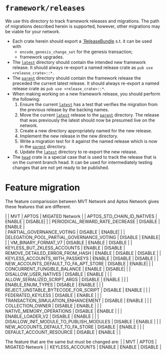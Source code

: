 # `framework/releases`
We use this directory to track framework releases and migrations. The path of migrations described herein is supported, however, other migrations may be viable for your network. 

- Each crate herein should export a [`ReleaseBundle](https://github.com/movementlabsxyz/aptos-core/blob/ac9de113a4afec6a26fe587bb92c982532f09d3a/aptos-move/framework/src/release_bundle.rs#L16) s.t. it can be used with 
    - `encode_genesis_change_set` for the genesis transaction;
    - framework upgrades.
- The [`latest`](./latest/) directory should contain the intended new framework release. It should always re-export a named release crate as `pub use <release_crate>::*`.
- The [`parent`](./parent/) directory should contain the framework release the preceded the current latest release. It should always re-export a named release crate as `pub use <release_crate>::*`.
- When making working on a new framework release, you should perform the following:
    1. Ensure the current [`latest`](./latest/) has a test that verifies the migration from the previous release by the backing names.
    2. Move the current [`latest`](./latest/) release to the [`parent`](./parent/) directory. The release that was previously the latest should now be presumed live on the network.
    3. Create a new directory appropriately named for the new release.
    4. Implement the new release in the new directory.
    5. Write a migration test for it against the named release which is now in the [`parent`](./parent/) directory.
    6. Update the [`latest`](./latest/) directory to re-export the new release.
- The [`head`](./head/) crate is a special case that is used to track the release that is on the current branch head. It can be used for intermediately testing changes that are not yet ready to be published.

# Feature migration

The feature comparission between MVT Network and Aptos Network gives these features that are different.

|                                             | MVT        | APTOS          | MIGATED Network |
| APTOS_STD_CHAIN_ID_NATIVES                  | ENABLE    | DISABLE|  |
| PERIODICAL_REWARD_RATE_DECREASE             | DISABLE  | ENABLE   |          
| PARTIAL_GOVERNANCE_VOTING                   | DISABLE  | ENABLE|  |
| DELEGATION_POOL_PARTIAL_GOVERNANCE_VOTING   | DISABLE  | ENABLE|  |
| VM_BINARY_FORMAT_V7                         | DISABLE  | ENABLE         |   DISABLE |
| KEYLESS_BUT_ZKLESS_ACCOUNTS                 | ENABLE    | DISABLE
| REMOVE_DETAILED_ERROR_FROM_HASH             | ENABLE    | DISABLE         |   DISABLE |
| KEYLESS_ACCOUNTS_WITH_PASSKEYS              | ENABLE    | DISABLE          |  DISABLE |
| NEW_ACCOUNTS_DEFAULT_TO_FA_APT_STORE        | DISABLE  | ENABLE|  |
| CONCURRENT_FUNGIBLE_BALANCE                 | ENABLE    | DISABLE|  |
| DISALLOW_USER_NATIVES                       | DISABLE  | ENABLE |  |
| ALLOW_SERIALIZED_SCRIPT_ARGS                | DISABLE  | ENABLE |  |
| ENABLE_ENUM_TYPES                           | DISABLE  | ENABLE |  |
| REJECT_UNSTABLE_BYTECODE_FOR_SCRIPT         | DISABLE  | ENABLE |  |
| FEDERATED_KEYLESS                           | DISABLE  | ENABLE |  |
| TRANSACTION_SIMULATION_ENHANCEMENT          | DISABLE  | ENABLE |  |
| COLLECTION_OWNER                            | DISABLE  | ENABLE | |
| NATIVE_MEMORY_OPERATIONS                    | DISABLE  | ENABLE | |
| ENABLE_LOADER_V2                            | DISABLE  | ENABLE | |
| DISALLOW_INIT_MODULE_TO_PUBLISH_MODULES     | DISABLE  | ENABLE | |
| NEW_ACCOUNTS_DEFAULT_TO_FA_STORE            | DISABLE  | ENABLE | |
| DEFAULT_ACCOUNT_RESOURCE                    | DISABLE  | ENABLE | |

The feature that are the same but must be changed are:
|                                             | MVT        | APTOS          | MIGATED Network |
| KEYLESS_ACCOUNTS                            | ENABLE   | ENABLE              | DISABLE |